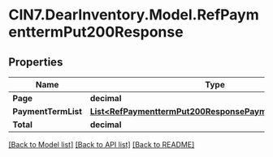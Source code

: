 # CIN7.DearInventory.Model.RefPaymenttermPut200Response

## Properties

| Name                | Type                                                                                                                    | Description | Notes      |
| ------------------- | ----------------------------------------------------------------------------------------------------------------------- | ----------- | ---------- |
| **Page**            | **decimal**                                                                                                             |             | [optional] |
| **PaymentTermList** | [**List&lt;RefPaymenttermPut200ResponsePaymentTermListInner&gt;**](RefPaymenttermPut200ResponsePaymentTermListInner.md) |             | [optional] |
| **Total**           | **decimal**                                                                                                             |             | [optional] |

[[Back to Model list]](../README.md#documentation-for-models) [[Back to API list]](../README.md#documentation-for-api-endpoints) [[Back to README]](../README.md)
